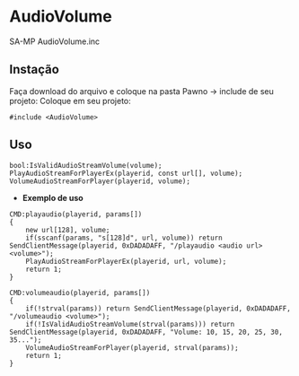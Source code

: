 # AudioVolume
SA-MP AudioVolume.inc 

## Instação

Faça download do arquivo e coloque na pasta Pawno -> include de seu projeto:
Coloque em seu projeto:

```pawn
#include <AudioVolume>
```

## Uso
 
```pawn
bool:IsValidAudioStreamVolume(volume);
PlayAudioStreamForPlayerEx(playerid, const url[], volume);
VolumeAudioStreamForPlayer(playerid, volume);
```

* **Exemplo de uso**
 
```pawn
CMD:playaudio(playerid, params[])
{
	new url[128], volume;
	if(sscanf(params, "s[128]d", url, volume)) return SendClientMessage(playerid, 0xDADADAFF, "/playaudio <audio url> <volume>");
	PlayAudioStreamForPlayerEx(playerid, url, volume);
	return 1;
}

CMD:volumeaudio(playerid, params[])
{
	if(!strval(params)) return SendClientMessage(playerid, 0xDADADAFF, "/volumeaudio <volume>");
	if(!IsValidAudioStreamVolume(strval(params))) return SendClientMessage(playerid, 0xDADADAFF, "Volume: 10, 15, 20, 25, 30, 35...");
	VolumeAudioStreamForPlayer(playerid, strval(params));
	return 1;
}
```
